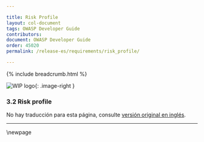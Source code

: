 ```yaml
---

title: Risk Profile
layout: col-document
tags: OWASP Developer Guide
contributors:
document: OWASP Developer Guide
order: 45020
permalink: /release-es/requirements/risk_profile/

---
```


{% include breadcrumb.html %}

<style type="text/css">
.image-right {
  height: 180px;
  display: block;
  margin-left: auto;
  margin-right: auto;
  float: right;
}
</style>

![WIP logo](../../../assets/images/dg_wip.png "Work in progress"){: .image-right }

### 3.2 Risk profile

No hay traducción para esta página, consulte [versión original en inglés][release0502].

----

[release0502]: https://github.com/OWASP/www-project-developer-guide/blob/main/release/05-requirements/02-risk.md

\newpage

